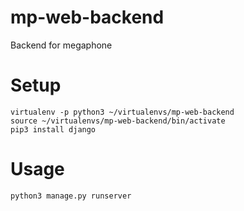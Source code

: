 # mp-web-backend

Backend for megaphone

# Setup
```
virtualenv -p python3 ~/virtualenvs/mp-web-backend
source ~/virtualenvs/mp-web-backend/bin/activate
pip3 install django
```

# Usage
```
python3 manage.py runserver
```
